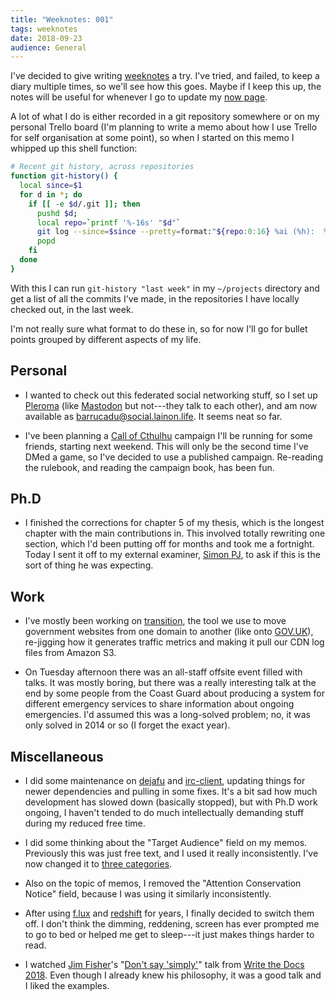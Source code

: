 ```yaml
---
title: "Weeknotes: 001"
tags: weeknotes
date: 2018-09-23
audience: General
---
```


I've decided to give writing [weeknotes][] a try.  I've tried, and
failed, to keep a diary multiple times, so we'll see how this goes.
Maybe if I keep this up, the notes will be useful for whenever I go to
update my [now page][].

[weeknotes]: https://weeknot.es/
[now page]: https://www.barrucadu.co.uk/now.html

A lot of what I do is either recorded in a git repository somewhere or
on my personal Trello board (I'm planning to write a memo about how I
use Trello for self organisation at some point), so when I started on
this memo I whipped up this shell function:

```bash
# Recent git history, across repositories
function git-history() {
  local since=$1
  for d in *; do
    if [[ -e $d/.git ]]; then
      pushd $d;
      local repo=`printf '%-16s' "$d"`
      git log --since=$since --pretty=format:"${repo:0:16} %ai (%h):  %s" --author='Michael Walker' --all
      popd
    fi
  done
}
```

With this I can run `git-history "last week"` in my `~/projects`
directory and get a list of all the commits I've made, in the
repositories I have locally checked out, in the last week.

I'm not really sure what format to do these in, so for now I'll go for
bullet points grouped by different aspects of my life.

## Personal

* I wanted to check out this federated social networking stuff, so I
  set up [Pleroma][] (like [Mastodon][] but not---they talk to each
  other), and am now available as [barrucadu@social.lainon.life][].
  It seems neat so far.

* I've been planning a [Call of Cthulhu][] campaign I'll be running
  for some friends, starting next weekend.  This will only be the
  second time I've DMed a game, so I've decided to use a published
  campaign.  Re-reading the rulebook, and reading the campaign book,
  has been fun.

[Pleroma]: https://pleroma.social/
[Mastodon]: https://mastodon.social/about
[barrucadu@social.lainon.life]: https://social.lainon.life/users/barrucadu
[Call of Cthulhu]: https://en.wikipedia.org/wiki/Call_of_Cthulhu_(role-playing_game)

## Ph.D

* I finished the corrections for chapter 5 of my thesis, which is the
  longest chapter with the main contributions in.  This involved
  totally rewriting one section, which I'd been putting off for months
  and took me a fortnight.  Today I sent it off to my external
  examiner, [Simon PJ][], to ask if this is the sort of thing he was
  expecting.

[Simon PJ]: https://www.microsoft.com/en-us/research/people/simonpj/

## Work

* I've mostly been working on [transition][], the tool we use to move
  government websites from one domain to another (like onto
  [GOV.UK][]), re-jigging how it generates traffic metrics and making
  it pull our CDN log files from Amazon S3.

* On Tuesday afternoon there was an all-staff offsite event filled
  with talks.  It was mostly boring, but there was a really
  interesting talk at the end by some people from the Coast Guard
  about producing a system for different emergency services to share
  information about ongoing emergencies.  I'd assumed this was a
  long-solved problem; no, it was only solved in 2014 or so (I forget
  the exact year).

[transition]: https://github.com/alphagov/transition
[GOV.UK]: https://www.gov.uk/

## Miscellaneous

* I did some maintenance on [dejafu][] and [irc-client][], updating
  things for newer dependencies and pulling in some fixes.  It's a bit
  sad how much development has slowed down (basically stopped), but
  with Ph.D work ongoing, I haven't tended to do much intellectually
  demanding stuff during my reduced free time.

* I did some thinking about the "Target Audience" field on my memos.
  Previously this was just free text, and I used it really
  inconsistently.  I've now changed it to [three categories][].

* Also on the topic of memos, I removed the "Attention Conservation
  Notice" field, because I was using it similarly inconsistently.

* After using [f.lux][] and [redshift][] for years, I finally decided
  to switch them off.  I don't think the dimming, reddening, screen
  has ever prompted me to go to bed or helped me get to sleep---it
  just makes things harder to read.

* I watched [Jim Fisher][]'s "[Don't say 'simply'][]" talk from [Write
  the Docs 2018][].  Even though I already knew his philosophy, it was
  a good talk and I liked the examples.

[dejafu]: https://github.com/barrucadu/dejafu
[irc-client]: https://github.com/barrucadu/irc-client
[three categories]: https://memo.barrucadu.co.uk/read-me-first.html
[f.lux]: https://justgetflux.com/
[redshift]: http://jonls.dk/redshift/
[Jim Fisher]: https://jameshfisher.com/
[Don't say 'simply']: https://jameshfisher.com/2018/09/13/dont-say-simply-writethedocs-prague.html
[Write the Docs 2018]: http://www.writethedocs.org/conf/prague/2018/
